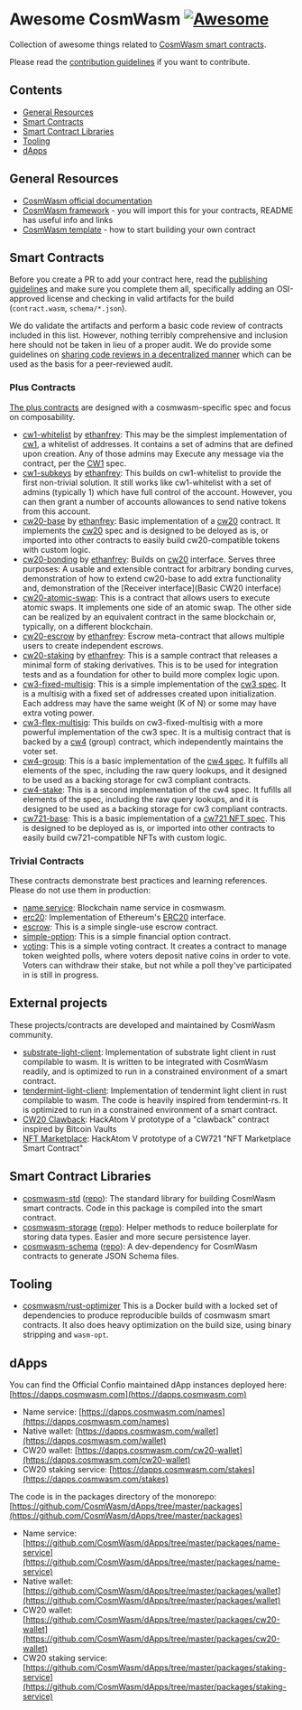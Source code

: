 # Awesome CosmWasm [![Awesome](https://awesome.re/badge.svg)](https://awesome.re)

Collection of awesome things related to [CosmWasm smart contracts](https://www.cosmwasm.com).

Please read the [contribution guidelines](CONTRIBUTING.md) if you want to contribute.

## Contents

  - [General Resources](#general-resources)
  - [Smart Contracts](#smart-contracts)
  - [Smart Contract Libraries](#smart-contract-libraries)
  - [Tooling](#tooling)
  - [dApps](#dapps)

## General Resources

- [CosmWasm official documentation](https://docs.cosmwasm.com)
- [CosmWasm framework](https://github.com/CosmWasm/cosmwasm) - you will import this for your contracts, README has useful info and links
- [CosmWasm template](https://github.com/CosmWasm/cosmwasm-template) - how to start building your own contract

## Smart Contracts

Before you create a PR to add your contract here, read the [publishing guidelines](https://github.com/confio/cosmwasm-template/blob/master/Publishing.md) and make sure you complete them all, specifically adding an OSI-approved
license and checking in valid artifacts for the build (`contract.wasm`, `schema/*.json`).

We do validate the artifacts and perform a basic code review of contracts included in this list. However, nothing
terribly comprehensive and inclusion here should not be taken in lieu of a proper audit. We do provide some
guidelines on
[sharing code reviews in a decentralized manner](https://github.com/confio/cosmwasm-template/blob/master/Importing.md)
which can be used as the basis for a peer-reviewed audit.

### Plus Contracts

[The plus contracts](https://github.com/CosmWasm/cosmwasm-plus) are designed with a cosmwasm-specific spec and focus on composability.

- [cw1-whitelist](https://github.com/CosmWasm/cosmwasm-plus/tree/master/contracts/cw1-whitelist) by [ethanfrey](https://github.com/ethanfrey): This may be the simplest implementation of [cw1](https://github.com/CosmWasm/cosmwasm-plus/tree/master/packages/cw1), a whitelist of addresses. It contains a set of admins that are defined upon creation. Any of those admins may Execute any message via the contract, per the [CW1](https://github.com/CosmWasm/cosmwasm-plus/tree/master/packages/cw1) spec.
- [cw1-subkeys](https://github.com/CosmWasm/cosmwasm-plus/tree/master/contracts/cw1-subkeys) by [ethanfrey](https://github.com/ethanfrey): This builds on cw1-whitelist to provide the first non-trivial solution. It still works like cw1-whitelist with a set of admins (typically 1) which have full control of the account. However, you can then grant a number of accounts allowances to send native tokens from this account. 
- [cw20-base](https://github.com/CosmWasm/cosmwasm-plus/tree/master/contracts/cw20-base) by [ethanfrey](https://github.com/ethanfrey): Basic implementation of a [cw20](https://github.com/CosmWasm/cosmwasm-plus/tree/master/packages/cw20) contract. It implements the [cw20](https://github.com/CosmWasm/cosmwasm-plus/blob/master/packages/cw20/README.md) spec and is designed to be deloyed as is, or imported into other contracts to easily build cw20-compatible tokens with custom logic.
- [cw20-bonding](https://github.com/CosmWasm/cosmwasm-plus/tree/master/contracts/cw20-bonding) by [ethanfrey](https://github.com/ethanfrey): Builds on [cw20](https://github.com/CosmWasm/cosmwasm-plus/tree/master/packages/cw20) interface. Serves three purposes: A usable and extensible contract for arbitrary bonding curves, demonstration of how to extend cw20-base to add extra functionality and, demonstration of the [Receiver interface](Basic CW20 interface)
- [cw20-atomic-swap](https://github.com/CosmWasm/cosmwasm-plus/tree/master/contracts/cw20-atomic-swap): This is a contract that allows users to execute atomic swaps. It implements one side of an atomic swap. The other side can be realized by an equivalent contract in the same blockchain or, typically, on a different blockchain.
- [cw20-escrow](https://github.com/CosmWasm/cosmwasm-plus/tree/master/contracts/cw20-escrow) by [ethanfrey](https://github.com/ethanfrey): Escrow meta-contract that allows multiple users to create independent escrows.
- [cw20-staking](https://github.com/CosmWasm/cosmwasm-plus/tree/master/contracts/cw20-staking) by [ethanfrey](https://github.com/ethanfrey): This is a sample contract that releases a minimal form of staking derivatives. This is to be used for integration tests and as a foundation for other to build more complex logic upon.
- [cw3-fixed-multisig](https://github.com/CosmWasm/cosmwasm-plus/tree/master/contracts/cw3-fixed-multisig): This is a simple implementation of the [cw3 spec](https://github.com/CosmWasm/cosmwasm-plus/blob/master/packages/cw4/README.md). It is a multisig with a fixed set of addresses created upon initialization. Each address may have the same weight (K of N) or some may have extra voting power.
- [cw3-flex-multisig](https://github.com/CosmWasm/cosmwasm-plus/tree/master/contracts/cw3-flex-multisig): This builds on cw3-fixed-multisig with a more powerful implementation of the cw3 spec. It is a multisig contract that is backed by a [cw4](https://github.com/CosmWasm/cosmwasm-plus/tree/master/packages/cw4) (group) contract, which independently maintains the voter set.
- [cw4-group](https://github.com/CosmWasm/cosmwasm-plus/tree/master/contracts/cw4-group): This is a basic implementation of the [cw4 spec](https://github.com/CosmWasm/cosmwasm-plus/blob/master/packages/cw4/README.md). It fulfills all elements of the spec, including the raw query lookups, and it designed to be used as a backing storage for cw3 compliant contracts.
- [cw4-stake](https://github.com/CosmWasm/cosmwasm-plus/tree/master/contracts/cw4-stake): This is a second implementation of the cw4 spec. It fufills all elements of the spec, including the raw query lookups, and it is designed to be used as a backing storage for cw3 compliant contracts.
- [cw721-base](https://github.com/CosmWasm/cosmwasm-plus/tree/master/contracts/cw721-base): This is a basic implementation of a [cw721 NFT spec](https://github.com/CosmWasm/cosmwasm-plus/blob/master/packages/cw721/README.md). This is designed to be deployed as is, or imported into other contracts to easily build cw721-compatible NFTs with custom logic.

### Trivial Contracts

These contracts demonstrate best practices and learning references. Please do not use them in production:

- [name service](https://github.com/CosmWasm/cosmwasm-examples/tree/master/nameservice): Blockchain name service in cosmwasm.
- [erc20](https://github.com/CosmWasm/cosmwasm-examples/tree/master/erc20): Implementation of Ethereum's [ERC20](https://eips.ethereum.org/EIPS/eip-20) interface.
- [escrow](https://github.com/CosmWasm/cosmwasm-examples/tree/master/escrow): This is a simple single-use escrow contract.
- [simple-option](https://github.com/CosmWasm/cosmwasm-examples/tree/master/simple-option): This is a simple financial option contract.
- [voting](https://github.com/CosmWasm/cosmwasm-examples/tree/master/voting): This is a simple voting contract. It creates a contract to manage token weighted polls, where voters deposit native coins in order to vote. Voters can withdraw their stake, but not while a poll they've participated in is still in progress.

## External projects

These projects/contracts are developed and maintained by CosmWasm community.

- [substrate-light-client](https://github.com/ChorusOne/substrate-light-client): Implementation of substrate light client in rust compilable to wasm. It is written to be integrated with CosmWasm readily, and is optimized to run in a constrained environment of a smart contract.
- [tendermint-light-client](https://github.com/ChorusOne/tendermint-light-client): Implementation of tendermint light client in rust compilable to wasm. The code is heavily inspired from tendermint-rs. It is optimized to run in a constrained environment of a smart contract.
- [CW20 Clawback](https://github.com/tomtau/hackatom): HackAtom V prototype of a "clawback" contract inspired by Bitcoin Vaults
- [NFT Marketplace](https://github.com/BlockscapeNetwork/hackatom_v/tree/master/contracts/marketplace): HackAtom V prototype of a CW721 "NFT Marketplace Smart Contract"

## Smart Contract Libraries

- [cosmwasm-std](https://crates.io/crates/cosmwasm-std) ([repo](https://github.com/CosmWasm/cosmwasm/tree/master/packages/std)): The standard library for building CosmWasm smart contracts. Code in this package is compiled into the smart contract.
- [cosmwasm-storage](https://crates.io/crates/cosmwasm-storage) ([repo](https://github.com/CosmWasm/cosmwasm/tree/master/packages/storage)): Helper methods to reduce boilerplate for storing data types. Easier and more secure persistence layer.
- [cosmwasm-schema](https://crates.io/crates/cosmwasm-schem) ([repo](https://github.com/CosmWasm/cosmwasm/tree/master/packages/schema)): A dev-dependency for CosmWasm contracts to generate JSON Schema files.

## Tooling

- [cosmwasm/rust-optimizer](https://github.com/CosmWasm/rust-optimizer) This is a Docker build with a locked set of dependencies to produce reproducible builds of cosmwasm smart contracts. It also does heavy optimization on the build size, using binary stripping and `wasm-opt`.

## dApps

You can find the Official Confio maintained dApp instances deployed here: [https://dapps.cosmwasm.com](https://dapps.cosmwasm.com)

- Name service: [https://dapps.cosmwasm.com/names](https://dapps.cosmwasm.com/names)
- Native wallet: [https://dapps.cosmwasm.com/wallet](https://dapps.cosmwasm.com/wallet)
- CW20 wallet: [https://dapps.cosmwasm.com/cw20-wallet](https://dapps.cosmwasm.com/cw20-wallet)
- CW20 staking service: [https://dapps.cosmwasm.com/stakes](https://dapps.cosmwasm.com/stakes)

The code is in the packages directory of the monorepo: [https://github.com/CosmWasm/dApps/tree/master/packages](https://github.com/CosmWasm/dApps/tree/master/packages)

- Name service: [https://github.com/CosmWasm/dApps/tree/master/packages/name-service](https://github.com/CosmWasm/dApps/tree/master/packages/name-service)
- Native wallet: [https://github.com/CosmWasm/dApps/tree/master/packages/wallet](https://github.com/CosmWasm/dApps/tree/master/packages/wallet)
- CW20 wallet: [https://github.com/CosmWasm/dApps/tree/master/packages/cw20-wallet](https://github.com/CosmWasm/dApps/tree/master/packages/cw20-wallet)
- CW20 staking service: [https://github.com/CosmWasm/dApps/tree/master/packages/staking-service](https://github.com/CosmWasm/dApps/tree/master/packages/staking-service)
